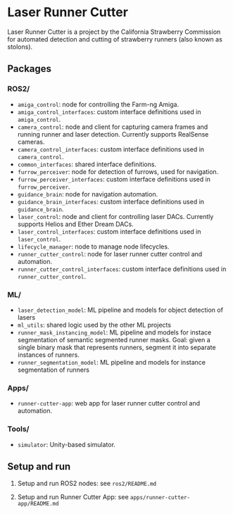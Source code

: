 # Laser Runner Cutter

Laser Runner Cutter is a project by the California Strawberry Commission for automated detection and cutting of strawberry runners (also known as stolons).

## Packages

### ROS2/

- `amiga_control`: node for controlling the Farm-ng Amiga.
- `amiga_control_interfaces`: custom interface definitions used in `amiga_control`.
- `camera_control`: node and client for capturing camera frames and running runner and laser detection. Currently supports RealSense cameras.
- `camera_control_interfaces`: custom interface definitions used in `camera_control`.
- `common_interfaces`: shared interface definitions.
- `furrow_perceiver`: node for detection of furrows, used for navigation.
- `furrow_perceiver_interfaces`: custom interface definitions used in `furrow_perceiver`.
- `guidance_brain`: node for navigation automation.
- `guidance_brain_interfaces`: custom interface definitions used in `guidance_brain`.
- `laser_control`: node and client for controlling laser DACs. Currently supports Helios and Ether Dream DACs.
- `laser_control_interfaces`: custom interface definitions used in `laser_control`.
- `lifecycle_manager`: node to manage node lifecycles.
- `runner_cutter_control`: node for laser runner cutter control and automation.
- `runner_cutter_control_interfaces`: custom interface definitions used in `runner_cutter_control`.

### ML/

- `laser_detection_model`: ML pipeline and models for object detection of lasers
- `ml_utils`: shared logic used by the other ML projects
- `runner_mask_instancing_model`: ML pipeline and models for instace segmentation of semantic segmented runner masks. Goal: given a single binary mask that represents runners, segment it into separate instances of runners.
- `runner_segmentation_model`: ML pipeline and models for instance segmentation of runners

### Apps/

- `runner-cutter-app`: web app for laser runner cutter control and automation.

### Tools/

- `simulator`: Unity-based simulator.

## Setup and run

1.  Setup and run ROS2 nodes: see `ros2/README.md`

1.  Setup and run Runner Cutter App: see `apps/runner-cutter-app/README.md`

